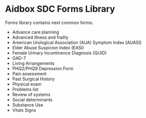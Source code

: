 # Aidbox SDC Forms Library

Forms library contains next common forms:

- Advance care planning
- Advanced illness and frailty
- American Urological Association (AUA) Symptom Index [AUASI]
- Elder Abuse Suspicion Index (EASI)
- Female Urinary Incontinence Diagnosis (QUID)
- GAD-7
- Living Arrangements
- PHQ2/PHQ9 Depression Form
- Pain assessment
- Past Surgical History
- Physical exam
- Problems list
- Review of systems
- Social determinants
- Substance Use
- Vitals Signs
